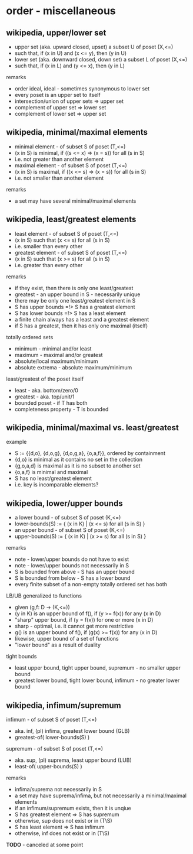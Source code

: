 
<!-- ======================================================================= -->
# order - miscellaneous

<!-- ======================================================================= -->
## wikipedia, upper/lower set

* upper set (aka. upward closed, upset) a subset U of poset (X,<=)
* such that, if (x in U) and (x <= y), then (y in U)
* lower set (aka. downward closed, down set) a subset L of poset (X,<=)
* such that, if (x in L) and (y <= x), then (y in L)

remarks

* order ideal, ideal - sometimes synonymous to lower set
* every poset is an upper set to itself
* intersection/union of upper sets => upper set
* complement of upper set => lower set
* complement of lower set => upper set

<!-- ======================================================================= -->
## wikipedia, minimal/maximal elements

* minimal element - of subset S of poset (T,<=)
* (x in S) is minimal, if ((s <= x) => (x = s)) for all (s in S)
* i.e. not greater than another element
* maximal element - of subset S of poset (T,<=)
* (x in S) is maximal, if ((x <= s) => (x = s)) for all (s in S)
* i.e. not smaller than another element

remarks

* a set may have several minimal/maximal elements

<!-- ======================================================================= -->
## wikipedia, least/greatest elements

* least element - of subset S of poset (T,<=)
* (x in S) such that (x <= s) for all (s in S)
* i.e. smaller than every other
* greatest element - of subset S of poset (T,<=)
* (x in S) such that (x >= s) for all (s in S)
* i.e. greater than every other

remarks

* if they exist, then there is only one least/greatest
* greatest - an upper bound in S - necessarily unique
* there may be only one least/greatest element in S
* S has upper bounds =!> S has a greatest element
* S has lower bounds =!> S has a least element
* a finite chain always has a least and a greatest element
* if S has a greatest, then it has only one maximal (itself)

totally ordered sets

* minimum - minimal and/or least
* maximum - maximal and/or greatest
* absolute/local maximum/minimum
* absolute extrema - absolute maximum/minimum

least/greatest of the poset itself

* least - aka. bottom/zero/0
* greatest - aka. top/unit/1
* bounded poset - if T has both
* completeness property - T is bounded

<!-- ======================================================================= -->
## wikipedia, minimal/maximal vs. least/greatest

example

* S := {{d,o}, {d,o,g}, {d,o,g,a}, {o,a,f}}, ordered by containment
* {d,o} is minimal as it contains no set in the collection
* {g,o,a,d} is maximal as it is no subset to another set
* {o,a,f} is minimal and maximal
* S has no least/greatest element
* i.e. key is incomparable elements?

<!-- ======================================================================= -->
## wikipedia, lower/upper bounds

* a lower bound - of subset S of poset (K,<=)
* lower-bounds(S) := { (x in K) | (x <= s) for all (s in S) }
* an upper bound - of subset S of poset (K,<=)
* upper-bounds(S) := { (x in K) | (x >= s) for all (s in S) }

remarks

* note - lower/upper bounds do not have to exist
* note - lower/upper bounds not necessarily in S
* S is bounded from above - S has an upper bound
* S is bounded from below - S has a lower bound
* every finite subset of a non-empty totally ordered set has both

LB/UB generalized to functions

* given (g,f: D -> (K,<=))
* (y in K) is an upper bound of f(), if (y >= f(x)) for any (x in D)
* "sharp" upper bound, if (y = f(x)) for one or more (x in D)
* sharp - optimal, i.e. it cannot get more restrictive
* g() is an upper bound of f(), if (g(x) >= f(x)) for any (x in D)
* likewise, upper bound of a set of functions
* "lower bound" as a result of duality

tight bounds

* least upper bound, tight upper bound, supremum - no smaller upper bound
* greatest lower bound, tight lower bound, infimum - no greater lower bound

<!-- ======================================================================= -->
## wikipedia, infimum/supremum

infimum - of subset S of poset (T,<=)

* aka. inf, (pl) infima, greatest lower bound (GLB)
* greatest-of( lower-bounds(S) )

supremum - of subset S of poset (T,<=)

* aka. sup, (pl) suprema, least upper bound (LUB)
* least-of( upper-bounds(S) )

remarks

* infima/suprema not necessarily in S
* a set may have suprema/infima, but not necessarily a minimal/maximal elements
* if an infimum/supremum exists, then it is unqiue
* S has greatest element => S has supremum
* otherwise, sup does not exist or in (T\S)
* S has least element => S has infimum
* otherwise, inf does not exist or in (T\S)

**TODO** - canceled at some point
